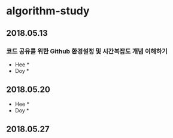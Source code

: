 # algorithm-study

## 2018.05.13
### 코드 공유를 위한 Github 환경설정 및 시간복잡도 개념 이해하기
* Hee
    * 
* Doy
    * 

## 2018.05.20
* Hee
    *
* Doy
    *

## 2018.05.27
